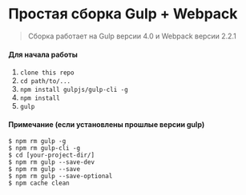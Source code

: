 # Простая сборка Gulp + Webpack

> Сборка работает на Gulp версии 4.0 и Webpack версии 2.2.1

#### Для начала работы

1. ```clone this repo```
2. ```cd path/to/...```
3. ```npm install gulpjs/gulp-cli -g```
4. ```npm install```  
5. ```gulp```



#### Примечание (если установлены прошлые версии gulp)
```
$ npm rm gulp -g
$ npm rm gulp-cli -g
$ cd [your-project-dir/]
$ npm rm gulp --save-dev
$ npm rm gulp --save
$ npm rm gulp --save-optional
$ npm cache clean
```